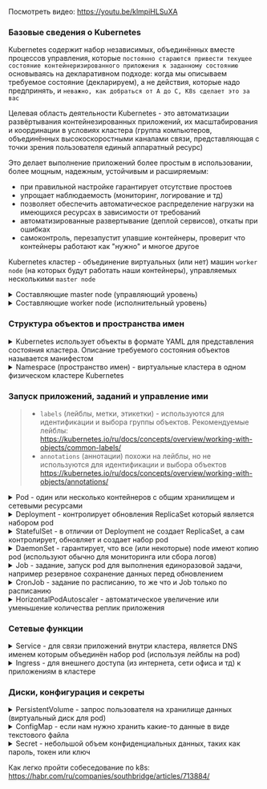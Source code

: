 Посмотреть видео: https://youtu.be/klmpiHLSuXA

### Базовые сведения о Kubernetes

Kubernetes содержит набор независимых, объединённых вместе процессов управления, которые `постоянно стараются привести текущее состояние контейнеризированного приложения к заданному состоянию` основываясь на декларативном подходе: когда мы описываем требуемое состояние (декларируем), а не действия, которые надо предпринять, и `неважно, как добраться от А до С, K8s сделает это за вас`

Целевая область деятельности Kubernetes - это автоматизации развёртывания контейнезированных приложений, их масштабирования и координации в условиях кластера (группа компьютеров, объединённых высокоскоростными каналами связи, представляющая с точки зрения пользователя единый аппаратный ресурс)

Это делает выполнение приложений более простым в использовании, более мощным, надежным, устойчивым и расширяемым:

- при правильной настройке гарантирует отсутствие простоев
- упрощает наблюдаемость (мониторинг, логирование и тд)
- позволяет обеспечить автоматическое распределение нагрузки на имеющихся ресурсах в зависимости от требований
- автоматизированные развертывание (деплой сервисов), откаты при ошибках
- самоконтроль, перезапустит упавшие контейнеры, проверит что контейнеры работают как "нужно" и многое другое

Kubernetes кластер - объединение виртуальных (или нет) машин `worker node` (на которых будут работать наши контейнеры), управляемых несколькими `master node`

<details>
  <summary>Составляющие master node (управляющий уровень)</summary>

https://kubernetes.io/ru/docs/concepts/overview/components/#плоскость-управления-компонентами

- `kube-apiserver` - клиентская часть панели управления Kubernetes
- `etcd` - высоконадёжное хранилище данных в формате "ключ-значение", основное хранилище всех данных кластера в Kubernetes
- `kube-scheduler` - отслеживает созданные поды без привязанного узла и выбирает узел, на котором они должны работать
- `kube-controller-manager` - уведомляет и реагирует на сбои node, поддерживает правильное количество pod для каждого объекта контроллера репликации в системе, связывает Services и Pods, создает стандартные учетные записи и токены доступа API для новых namespace

</details>

<details>
  <summary>Составляющие worker node (исполнительный уровень)</summary>

https://kubernetes.io/ru/docs/concepts/overview/components/#компоненты-узла

- `kubelet` - агент который следит за тем, чтобы контейнеры были запущены в поде
- `kube-proxy` - конфигурирует правила сети на узлах (service), при помощи которых разрешаются сетевые подключения к вашими подам изнутри и снаружи кластера
- `Среда выполнения контейнера` - это программа, предназначенная для выполнения контейнеров (Docker, containerd, CRI-O)
  CRI-O - Это альтернатива containerd, которая также позволяет загружать образы контейнеров из репозиториев, управлять ими и запускать Container Runtime нижнего уровня для запуска процессов контейнера
  > Docker — это лишь часть всей экосистемы контейнеров. Существуют открытые стандарты: CRI и OCI, и несколько Container Runtime с поддержкой CRI: containerd, runc, CRI-O и, конечно, сам Docker

</details>

### Структура объектов и пространства имен

<details>
  <summary>Kubernetes использует объекты в формате YAML для представления состояния кластера. Описание требуемого состояния объектов называется манифестом</summary>

> Почти в каждом объекте Kubernetes есть два вложенных поля-объекта, которые управляют конфигурацией объекта:
> - `spec` - требуемое состояние (описание характеристик, которые должны быть у объекта)
> - `status` - текущее состояние

https://kubernetes.io/ru/docs/concepts/overview/working-with-objects/kubernetes-objects/

</details>

<details>
  <summary>Namespace (пространство имен) - виртуальные кластера в одном физическом кластере Kubernetes</summary>

Нужны чтобы отделять группы обьектов (контейнеров и их сетевые или любые другие настройки) в одном кластере

> Имена ресурсов должны быть уникальными в пределах одного и того же namespace

```yaml
apiVersion: v1
kind: Namespace
metadata:
  name: <insert-namespace-name-here> # имя namespace
```

</details>

### Запуск приложений, заданий и управление ими

> - `labels` (лейблы, метки, этикетки) - используются для идентификации и выбора группы объектов. Рекомендуемые лейблы: https://kubernetes.io/ru/docs/concepts/overview/working-with-objects/common-labels/
> - `annotations` (аннотации) похожи на лейблы, но не используются для идентификации и выбора объектов https://kubernetes.io/ru/docs/concepts/overview/working-with-objects/annotations/

<details>
  <summary>Pod - один или несколько контейнеров с общим хранилищем и сетевыми ресурсами</summary>

В pod описана спецификация для запуска контейнеров:
- на каких node запускать, например только на linux
- какой командой запускать приложение в контейнере
- сколько ресурсов CPU или RAM давать контейнеру
- как проверять готовность приложения и тд.

```yaml
apiVersion: v1
kind: Pod
metadata:
  name: nginx
spec:
  containers:
  - name: nginx
    image: nginx:1.25-alpine-slim
    ports:
    - containerPort: 80
```

У каждого pod есть внутри кластера IP адрес по которому pod могут обращаться друг к другу, а выдачей IP адрессов занимается `kube-controller-manager` который присваивает каждой node podCIDR (192.0.2.0/24 – это адрес CIDR версии IPv4, где первые 24 бита, или 192.0.2, – это сетевой адрес). Pod'ы каждого узла получают IP-адреса из пространства адресов в выделенном диапазоне podCIDR. Поскольку podCIDR'ы узлов не пересекаются, все pod'ы получают уникальные IP-адреса

> pod, обычно, создаются с использованием других ресурсов которые описаны ниже

https://kubernetes.io/docs/concepts/workloads/pods/

</details>

<details>
  <summary>Deployment - контролирует обновления ReplicaSet который является набором pod</summary>

Deployment создает `ReplicaSet`, который в свою очередь создает набор одинаковых pod и работает с ними, как с единой сущностью. Поддерживает нужное количество реплик, при необходимости создавая новые pod или убивая старые

```yaml
apiVersion: apps/v1
kind: Deployment
metadata:
  name: nginx
  labels: # используются для идентификации и выбора объектов
    app.kubernetes.io/name: nginx
    app.kubernetes.io/version: latest
    app.kubernetes.io/component: nginx
  annotations:
    imageregistry: "https://hub.docker.com/"
spec:
  replicas: 3 # можно удалить если используем HPA который сам будет следить за числом реплик (описание и пример ниже)
  selector:
    matchLabels:
      app.kubernetes.io/name: nginx
  template:
    metadata:
      labels:
        app.kubernetes.io/name: nginx
    spec:
      affinity:
        podAntiAffinity: # анти зависимость чтобы реплики pod разъехались по разным node
          preferredDuringSchedulingIgnoredDuringExecution: 
          - weight: 100
            podAffinityTerm:
              labelSelector:
                matchExpressions:
                - key: app.kubernetes.io/name
                  operator: In
                  values:
                  - nginx # создавать на node где нет pod с лейблом app.kubernetes.io/name: nginx-deployment
              topologyKey: "topology.kubernetes.io/zone" # стараться размещать pod в разных зонах доступности
      terminationGracePeriodSeconds: 30 # после отправки приложению сигнала 'Заверши работу' даем ему 30 сек закончить свою работу и умереть, иначе убиваем
      containers:
      - name: nginx
        image: nginx:1.25-alpine-slim
        ports:
        - name: http
          containerPort: 8080
        resources:
          requests: # запросы ресурсов по которым kube-scheduler ищет на какую node разместить pod
            memory: "150Mi"
            cpu: "250m"
          limits:
            memory: "150Mi" # если приложение попытается использовать больше памяти, Kubernetes убьет его
            cpu: "500m" # если приложение попытается использовать больше ресурсов CPU поставит его в очередь xD
        livenessProbe: # проверяет 'живо ли приложение' и если нет, перезапускает его
          httpGet:
            path: /
            port: http
          initialDelaySeconds: 5
          periodSeconds: 5
        readinessProbe: # проверяет 'может ли приложение принимать запросы'
          httpGet:
            path: /
            port: http
          initialDelaySeconds: 5
          periodSeconds: 5
```

https://kubernetes.io/docs/concepts/workloads/controllers/deployment/

</details>

<details>
  <summary>StatefulSet - в отличии от Deployment не создает ReplicaSet, а сам контролирует, обновляет и создает набор pod</summary>

```yaml
apiVersion: apps/v1
kind: StatefulSet
metadata:
  name: postgres
  labels: # используются для идентификации и выбора объектов
    app.kubernetes.io/name: postgres
    app.kubernetes.io/version: 14.7-alpine
    app.kubernetes.io/component: postgres
spec:
  selector:
    matchLabels:
      app: postgress # должно совпадать с .spec.template.metadata.labels
  serviceName: "postgres"
  replicas: 3
  template:
    metadata:
      labels:
        app: postgres # должно совпадать с .spec.selector.matchLabels
    spec:
      terminationGracePeriodSeconds: 30
      containers:
      - name: postgres
        image: postgres:14.7-alpine
        ports:
        - containerPort: 5432
          name: dbport
        volumeMounts:
        - name: default-database
          mountPath: /usr/share/postgres/database
  volumeClaimTemplates:
  - metadata:
      name: default-database
    spec:
      accessModes: [ "ReadWriteOnce" ]
      storageClassName: "my-storage-class-name"
      resources:
        requests:
          storage: 5Gi
```

https://kubernetes.io/docs/concepts/workloads/controllers/statefulset/

</details>

<details>
  <summary>DaemonSet - гарантирует, что все (или некоторые) node имеют копию pod (используют обычно для мониторинга или сбора логов)</summary>

Ниже пример запуска `Fluentd` который будет собирать логи контейнеров (и не только) и отправлять их в централизованный `Elasticsearch` для дальнейшего хранения, обработки и просмотра

```yaml
apiVersion: apps/v1
kind: DaemonSet
metadata:
  name: fluentd-elasticsearch
  namespace: kube-system
  labels: # используются для идентификации и выбора объектов
    app.kubernetes.io/name: fluentd
    app.kubernetes.io/version: v1-debian-elasticsearch
    app.kubernetes.io/component: fluentd
spec:
  selector:
    matchLabels:
      app.kubernetes.io/name: fluentd # должно совпадать с .spec.template.metadata.labels (ниже)
  template:
    metadata:
      labels:
        app.kubernetes.io/name: fluentd # должно совпадать с .spec.selector.matchLabels (выше)
    spec:
      tolerations:
      # Эти tolerations (допуски) предназначены для того, чтобы набор демонов (pod) мог выполняться на master node
      # Если мы не хотим запускать демонов (pod) на master node, то нужно удалить tolerations
      - key: node-role.kubernetes.io/control-plane
        operator: Exists
        effect: NoSchedule
      - key: node-role.kubernetes.io/master
        operator: Exists
        effect: NoSchedule
      containers:
      - name: fluentd-elasticsearch
        image: fluent/fluentd-kubernetes-daemonset:v1-debian-elasticsearch
        env:
          - name: FLUENT_ELASTICSEARCH_HOST
            value: "elasticsearch.monitoring" # имя service и namespace в которых установлен Elasticsearch
          - name: FLUENT_ELASTICSEARCH_PORT
            value: "9200" # порт Elasticsearch service на который отправлять логи
          - name: FLUENT_ELASTICSEARCH_SCHEME
            value: "http" # по какому протоколу отправлять логи в Elasticsearch
        resources:
          limits:
            cpu: 250m
            memory: 200Mi
          requests:
            cpu: 100m
            memory: 200Mi
        volumeMounts:
        - name: varlog
          mountPath: /var/log
      terminationGracePeriodSeconds: 30
      volumes:
      - name: varlog
        hostPath:
          path: /var/log
```

https://kubernetes.io/docs/concepts/workloads/controllers/daemonset/

</details>

<details>
  <summary>Job - задание, запуск pod для выполнения единоразовой задачи, например резервное сохранение данных перед обновлением</summary>

```yaml
apiVersion: batch/v1
kind: Job
metadata:
  name: busybox-sleep
  labels: # используются для идентификации и выбора объектов
    app.kubernetes.io/name: busybox
    app.kubernetes.io/version: 1.36.0
    app.kubernetes.io/component: busybox
spec:
  ttlSecondsAfterFinished: 300 # автоматически удалить Job после ее завершения через 300 сек 
  template:
    spec:
      containers:
      - name: busybox
        image: busybox:1.36.0
        command: ["/bin/sleep", "10"] # спать 10 секунд, а потом завершить работу
      restartPolicy: Never # при ошибке не перезапускать
  backoffLimit: 4 # количество повторных попыток прежде чем job упадет
```

https://kubernetes.io/docs/concepts/workloads/controllers/job/

</details>

<details>
  <summary>CronJob - задание по расписанию, то же что и Job только по расписанию</summary>

```yaml
apiVersion: batch/v1
kind: CronJob
metadata:
  name: busybox-date
  labels: # используются для идентификации и выбора объектов
    app.kubernetes.io/name: busybox
    app.kubernetes.io/version: 1.36.0
    app.kubernetes.io/component: busybox
spec:
  schedule: "* * * * *" # расписание, в данном случае каждую минуту https://crontab.guru/
  jobTemplate:
    spec:
      template:
        spec:
          containers:
          - name: busybox
            image: busybox:1.36.0
            imagePullPolicy: IfNotPresent
            command:
            - /bin/sh
            - -c
            - date; echo Hello from the Kubernetes cluster
          restartPolicy: OnFailure # попробовать еще раз если Job упадет
```

https://kubernetes.io/docs/concepts/workloads/controllers/cron-jobs/

</details>

<details>
  <summary>HorizontalPodAutoscaler - автоматическое увеличение или уменьшение количества реплик приложения</summary>

```yaml
apiVersion: autoscaling/v2
kind: HorizontalPodAutoscaler # автоматическое увеличение или уменьшение количества реплик приложения
metadata:
  name: nginx
  labels: # используются для идентификации и выбора объектов
    app.kubernetes.io/name: nginx
    app.kubernetes.io/version: 1.24-alpine-slim
    app.kubernetes.io/component: nginx
spec:
  scaleTargetRef:
    apiVersion: apps/v1
    kind: Deployment
    name: nginx
  minReplicas: 3
  maxReplicas: 12
  metrics:
  - type: Resource
    resource:
      name: cpu
      target:
        type: Utilization
        averageUtilization: 60
```

https://kubernetes.io/docs/tasks/run-application/horizontal-pod-autoscale-walkthrough/

</details>

### Сетевые функции

<details>
  <summary>Service - для связи приложений внутри кластера, является DNS именем которым объединён набор pod (используя лейблы на pod)</summary>

```yaml
apiVersion: v1
kind: Service
metadata:
  name: nginx # одно DNS имя которым объединён набор pod (используя лейблы на pod в selector ниже)
  labels: # используются для идентификации и выбора объектов
    app.kubernetes.io/name: nginx
    app.kubernetes.io/version: 1.24-alpine-slim
    app.kubernetes.io/component: nginx
spec:
  selector:
    app.kubernetes.io/name: nginx # выбирает pod по лейблу
  ports:
    - protocol: TCP
      port: 80
      targetPort: http
```

https://kubernetes.io/docs/concepts/services-networking/service/

</details>

<details>
  <summary>Ingress - для внешнего доступа (из интернета, сети офиса и тд) к приложениям в кластере</summary>

```yaml
apiVersion: networking.k8s.io/v1
kind: Ingress
metadata:
  name: nginx
  labels: # используются для идентификации и выбора объектов
    app.kubernetes.io/name: nginx
    app.kubernetes.io/version: 1.24-alpine-slim
    app.kubernetes.io/component: nginx
  annotations:
    nginx.ingress.kubernetes.io/rewrite-target: /
spec:
  ingressClassName: nginx-external
  rules:
  - http:
      paths:
      - path: /api/v1
        pathType: Prefix
        backend:
          service:
            name: nginx
            port:
              number: 80
```

https://kubernetes.io/docs/concepts/services-networking/ingress/

</details>

### Диски, конфигурация и секреты

<details>
  <summary>PersistentVolume - запрос пользователя на хранилище данных (виртуальный диск для pod)</summary>

```yaml
apiVersion: v1
kind: PersistentVolume
metadata:
  name: postgres
  labels: # используются для идентификации и выбора объектов
    app.kubernetes.io/name: postgres
    app.kubernetes.io/version: 14.7-alpine
    app.kubernetes.io/component: postgres
spec:
  capacity:
    storage: 5Gi # объем запрашиваемого диска
  accessModes:
    - ReadWriteOnce # режим доступа который разрешает нескольким pod получать доступ к pvc, когда pod запущены на одной node
  storageClassName: postgres-ssd # имя объекта 'storageClass' который хранит параметры подключения к системе хранения данных (дисковым массивам и тд)
```

https://kubernetes.io/docs/concepts/storage/persistent-volumes/

</details>

<details>
  <summary>ConfigMap - если нам нужно хранить какие-то данные в виде текстового файла</summary>

По возможности лучше настраивать приложение через переменные среды в `env` как в примере с Deployment выше (это просто удобнее), а ConfigMap использовать если нужно настроить что-то сложное или приложение умеет работать только с конфигурационным файлом

```yaml
apiVersion: v1
kind: ConfigMap
metadata:
  name: nginx-configmap # имя конфигмапа по которому мы будем его добавлять в pod
  labels: # используются для идентификации и выбора объектов
    app.kubernetes.io/name: nginx
    app.kubernetes.io/version: 1.24-alpine-slim
    app.kubernetes.io/component: nginx
data:
  nginx.conf: |
    server {
      listen       80;
      server_name  localhost;
      location / {
          root   /usr/share/nginx/html;
          index  index.html index.htm;
      }
    }
```

https://kubernetes.io/docs/concepts/configuration/configmap/

</details>

<details>
  <summary>Secret - небольшой объем конфиденциальных данных, таких как пароль, токен или ключ</summary>

Нужен чтобы удобно хранить секретные данные внутри Kubernetes, пароли, логины, номера счетов и тд.

```yaml
apiVersion: v1
kind: Secret
metadata:
  name: nginx # имя секрета по которому мы его будем подключать в наши pod
  labels: # используются для идентификации и выбора объектов
    app.kubernetes.io/name: nginx
    app.kubernetes.io/version: 1.24-alpine-slim
    app.kubernetes.io/component: nginx
type: Opaque # тип: произвольные пользовательские данные (все типы https://kubernetes.io/docs/concepts/configuration/secret/#secret-types )
data:
  USER_NAME: aDm1n
  PASSWORD: myStr0ngPa5SworD
```

https://kubernetes.io/docs/concepts/configuration/secret/

</details>

Как легко пройти собеседование по k8s: https://habr.com/ru/companies/southbridge/articles/713884/
